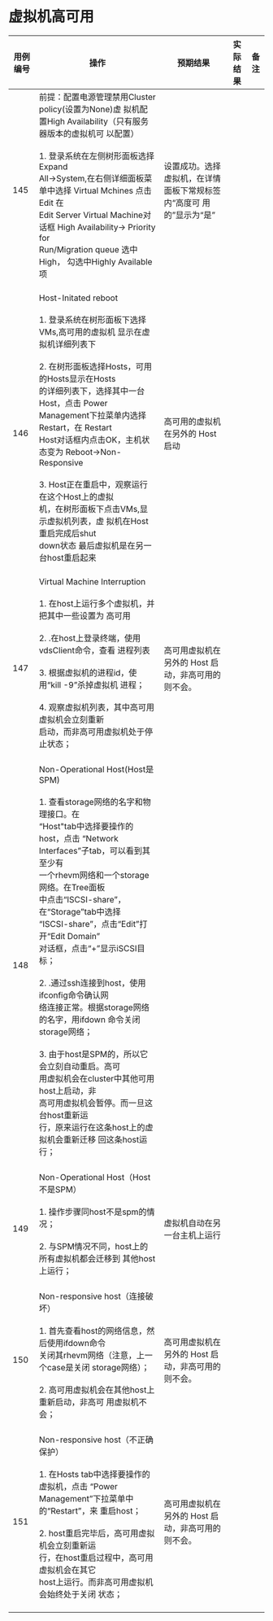 # 虚拟机高可用

|用例编号|操作|预期结果|实际结果|备注|
|--------|----|--------|--------|----|
|145|前提：配置电源管理禁用Cluster policy(设置为None)虚 拟机配置High Availability（只有服务器版本的虚拟机可 以配置）<br/><br/>1.  登录系统在左侧树形面板选择 Expand<br/>    All-\>System,在右侧详细面板菜单中选择 Virtual Mchines 点击Edit 在<br/>    Edit Server Virtual Machine对话框 High Availability-\> Priority for<br/>    Run/Migration queue 选中High， 勾选中Highly Available项<br/><br/>|设置成功。选择虚拟机，在详情面板下常规标签内“高度可 用的”显示为“是”|||
|146|Host-Initated reboot<br/><br/>1.  登录系统在树形面板下选择VMs,高可用的虚拟机 显示在虚拟机详细列表下<br/><br/>2.  在树形面板选择Hosts，可用的Hosts显示在Hosts<br/>    的详细列表下，选择其中一台Host，点击 Power<br/>    Management下拉菜单内选择Restart，在 Restart<br/>    Host对话框内点击OK，主机状态变为 Reboot-\>Non-Responsive<br/><br/>3.  Host正在重启中，观察运行在这个Host上的虚拟<br/>    机，在树形面板下点击VMs,显示虚拟机列表，虚 拟机在Host重启完成后shut<br/>    down状态 最后虚拟机是在另一台host重启起来<br/><br/>|高可用的虚拟机在另外的 Host 启动|||
|147|Virtual Machine Interruption<br/><br/>1.  在host上运行多个虚拟机，并把其中一些设置为 高可用<br/><br/>2.  .在host上登录终端，使用vdsClient命令，查看 进程列表<br/><br/>3.  根据虚拟机的进程id，使用“kill -9”杀掉虚拟机 进程；<br/><br/>4.  观察虚拟机列表，其中高可用虚拟机会立刻重新<br/>    启动，而非高可用虚拟机处于停止状态；<br/><br/>|高可用虚拟机在另外的 Host 启动，非高可用的则不会。|||
|148|Non-Operational Host(Host是SPM)<br/><br/>1.  查看storage网络的名字和物理接口。在<br/>    “Host"tab中选择要操作的host，点击 “Network<br/>    Interfaces”子tab，可以看到其至少有<br/>    一个rhevm网络和一个storage网络。在Tree面板<br/>    中点击“ISCSI-share”，在“Storage”tab中选择<br/>    “ISCSI-share”，点击“Edit”打开“Edit Domain”<br/>    对话框，点击“+”显示iSCSI目标；<br/><br/>2.  .通过ssh连接到host，使用ifconfig命令确认网<br/>    络连接正常。根据storage网络的名字，用ifdown 命令关闭storage网络；<br/><br/>3.  由于host是SPM的，所以它会立刻自动重启。高可<br/>    用虚拟机会在cluster中其他可用host上启动，非<br/>    高可用虚拟机会暂停。而一旦这台host重新运<br/>    行，原来运行在这条host上的虚拟机会重新迁移 回这条host运行；<br/><br/>||||
|149|Non-Operational Host（Host不是SPM）<br/><br/>1.  操作步骤同host不是spm的情况；<br/><br/>2.  与SPM情况不同，host上的所有虚拟机都会迁移到 其他host上运行；<br/><br/>|虚拟机自动在另一台主机上运行|||
|150|Non-responsive host（连接破坏）<br/><br/>1.  首先查看host的网络信息，然后使用ifdown命令<br/>    关闭其rhevm网络（注意，上一个case是关闭 storage网络）；<br/><br/>2.  高可用虚拟机会在其他host上重新启动，非高可 用虚拟机不会；<br/><br/>|高可用虚拟机在另外的 Host 启动，非高可用的则不会。|||
|151|Non-responsive host（不正确保护）<br/><br/>1.  在Hosts tab中选择要操作的虚拟机，点击 “Power<br/>    Management”下拉菜单中的“Restart”，来 重启host；<br/><br/>2.  host重启完毕后，高可用虚拟机会立刻重新运<br/>    行，在host重启过程中，高可用虚拟机会在其它<br/>    host上运行。而非高可用虚拟机会始终处于关闭 状态；<br/><br/>|高可用虚拟机在另外的 Host 启动，非高可用的则不会。|||

